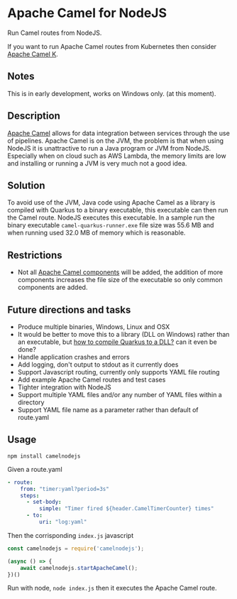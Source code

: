 
# Apache Camel for NodeJS

Run Camel routes from NodeJS.

If you want to run Apache Camel routes from Kubernetes then consider [Apache Camel K](https://camel.apache.org/camel-k/latest/).

## Notes

This is in early development, works on Windows only. (at this moment).

## Description

[Apache Camel](https://camel.apache.org/) allows for data integration between services through the use of pipelines.
 Apache Camel is on the JVM, the problem is that when using NodeJS it is unattractive to run a Java program or JVM from NodeJS.
 Especially when on cloud such as AWS Lambda, the memory limits are low and installing or running a JVM is very much not a good idea.

## Solution

To avoid use of the JVM, Java code using Apache Camel as a library is compiled with Quarkus to a binary executable, this executable can then run the Camel route. NodeJS executes this executable. In a sample run the binary executable `camel-quarkus-runner.exe` file size was 55.6 MB and when running used 32.0 MB of memory which is reasonable.

## Restrictions

* Not all [Apache Camel components](https://camel.apache.org/camel-quarkus/latest/reference/index.html) will be added, the addition of more components increases the file size of the executable so only common components are added.

## Future directions and tasks

* Produce multiple binaries, Windows, Linux and OSX
* It would be better to move this to a library (DLL on Windows) rather than an executable, but [how to compile Quarkus to a DLL?](https://stackoverflow.com/questions/67782111/compile-quarkus-application-to-a-dll-library) can it even be done? 
* Handle application crashes and errors
* Add logging, don't output to stdout as it currently does
* Support Javascript routing, currently only supports YAML file routing
* Add example Apache Camel routes and test cases
* Tighter integration with NodeJS
* Support multiple YAML files and/or any number of YAML files within a directory
* Support YAML file name as a parameter rather than default of route.yaml
## Usage

`npm install camelnodejs`

Given a route.yaml

```yaml
- route:
    from: "timer:yaml?period=3s"
    steps:
      - set-body:
          simple: "Timer fired ${header.CamelTimerCounter} times"
      - to:
          uri: "log:yaml"
```

Then the corrisponding `index.js` javascript

```javascript
const camelnodejs = require('camelnodejs');

(async () => {
    await camelnodejs.startApacheCamel();
})()
```

Run with node, `node index.js` then it executes the Apache Camel route.

